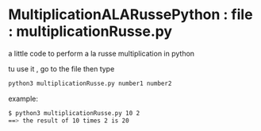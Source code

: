 # MultiplicationALARussePython : file : multiplicationRusse.py
a little code to perform a la russe multiplication in python 

tu use it , go to the file then type
``` bash
python3 multiplicationRusse.py number1 number2
```

example:
``` bash
$ python3 multiplicationRusse.py 10 2
==> the result of 10 times 2 is 20
```
